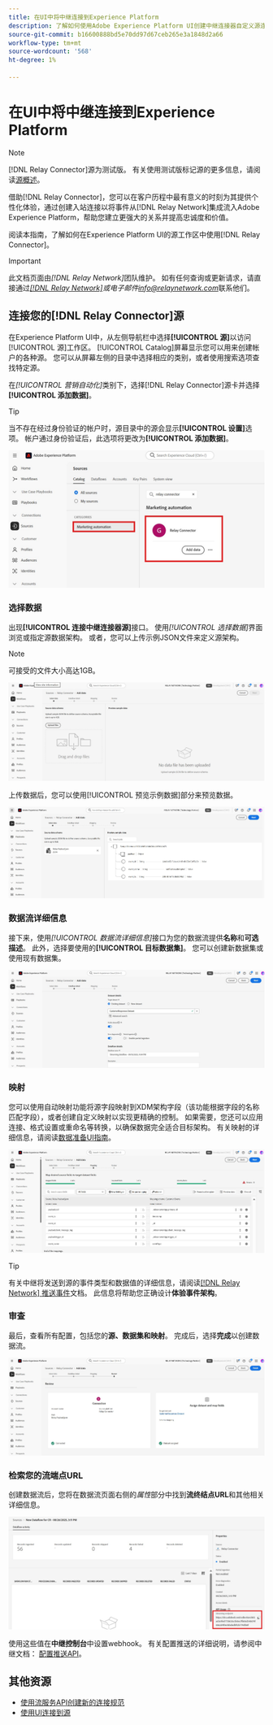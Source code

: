 ```yaml
---
title: 在UI中将中继连接到Experience Platform
description: 了解如何使用Adobe Experience Platform UI创建中继连接器自定义源连接。
source-git-commit: b16600888bd5e70dd97d67ceb265e3a1848d2a66
workflow-type: tm+mt
source-wordcount: '568'
ht-degree: 1%

---
```


# 在UI中将中继连接到Experience Platform

>[!NOTE]
>
>[!DNL Relay Connector]源为测试版。 有关使用测试版标记源的更多信息，请阅读[源概述](../../../../home.md#terms-and-conditions)。

借助[!DNL Relay Connector]，您可以在客户历程中最有意义的时刻为其提供个性化体验，通过创建入站连接以将事件从[!DNL Relay Network]集成流入Adobe Experience Platform，帮助您建立更强大的关系并提高忠诚度和价值。

阅读本指南，了解如何在Experience Platform UI的源工作区中使用[!DNL Relay Connector]。

>[!IMPORTANT]
>
>此文档页面由&#x200B;*[!DNL Relay Network]*&#x200B;团队维护。 如有任何查询或更新请求，请直接通过&#x200B;*[[!DNL Relay Network]](https://www.relaynetwork.com/)或电子邮件[info@relaynetwork.com](mailto:info@relaynetwork.com)*&#x200B;联系他们。

## 连接您的[!DNL Relay Connector]源

在Experience Platform UI中，从左侧导航栏中选择&#x200B;**[!UICONTROL 源]**&#x200B;以访问[!UICONTROL 源]工作区。 [!UICONTROL Catalog]屏幕显示您可以用来创建帐户的各种源。 您可以从屏幕左侧的目录中选择相应的类别，或者使用搜索选项查找特定源。

在&#x200B;*[!UICONTROL 营销自动化]*&#x200B;类别下，选择[!DNL Relay Connector]源卡并选择&#x200B;**[!UICONTROL 添加数据]**。

>[!TIP]
>
>当不存在经过身份验证的帐户时，源目录中的源会显示&#x200B;**[!UICONTROL 设置]**&#x200B;选项。 帐户通过身份验证后，此选项将更改为&#x200B;**[!UICONTROL 添加数据]**。

![源工作区的目录页。](../../../../images/tutorials/create/relay-connector/relay-source.jpg)

### 选择数据

出现&#x200B;**[!UICONTROL 连接中继连接器源]**&#x200B;接口。 使用&#x200B;*[!UICONTROL 选择数据]*&#x200B;界面浏览或指定源数据架构。 或者，您可以上传示例JSON文件来定义源架构。

>[!NOTE]
>
>可接受的文件大小高达1GB。

![选择数据接口](../../../../images/tutorials/create/relay-connector/upload-data.jpg)

上传数据后，您可以使用[!UICONTROL 预览示例数据]部分来预览数据。

![上载的数据。](../../../../images/tutorials/create/relay-connector/uploaded-data.jpg)

### 数据流详细信息

接下来，使用&#x200B;*[!UICONTROL 数据流详细信息]*&#x200B;接口为您的数据流提供&#x200B;**名称**&#x200B;和&#x200B;**可选描述**。 此外，选择要使用的&#x200B;**[!UICONTROL 目标数据集]**。 您可以创建新数据集或使用现有数据集。

![数据流详细信息接口。](../../../../images/tutorials/create/relay-connector/dataflow.jpg)

### 映射

您可以使用自动映射功能将源字段映射到XDM架构字段（该功能根据字段的名称匹配字段），或者创建自定义映射以实现更精确的控制。 如果需要，您还可以应用连接、格式设置或重命名等转换，以确保数据完全适合目标架构。 有关映射的详细信息，请阅读[数据准备UI指南](../../../../../data-prep/ui/mapping.md)。

![源工作流中的映射接口。](../../../../images/tutorials/create/relay-connector/mapping.jpg)

>[!TIP]
>
>有关中继将发送到源的事件类型和数据值的详细信息，请阅读[[!DNL Relay Network] 推送事件](https://docs.relaynetwork.com/docs/push-events)文档。 此信息将帮助您正确设计&#x200B;**体验事件架构**。

### 审查

最后，查看所有配置，包括您的&#x200B;**源、数据集和映射**。 完成后，选择&#x200B;**完成**&#x200B;以创建数据流。

![源工作流的审核步骤。](../../../../images/tutorials/create/relay-connector/review.jpg)

### 检索您的流端点URL

创建数据流后，您将在数据流页面右侧的&#x200B;*属性*&#x200B;部分中找到&#x200B;**流终结点URL**&#x200B;和其他相关详细信息。

![数据流属性](../../../../images/tutorials/create/relay-connector/streaming-endpoint.jpg)

使用这些值在&#x200B;**中继控制台**&#x200B;中设置webhook。 有关配置推送的详细说明，请参阅中继文档： [配置推送API](https://docs.relaynetwork.com/docs/configuring-the-push-api)。

## 其他资源

* [使用流服务API创建新的连接规范](https://experienceleague.adobe.com/zh-hans/docs/experience-platform/sources/sdk/streaming-sdk/create)
* [使用UI连接到源](https://experienceleague.adobe.com/zh-hans/docs/experience-platform/sources/sdk/streaming-sdk/submit#test-your-source-using-the-ui)

